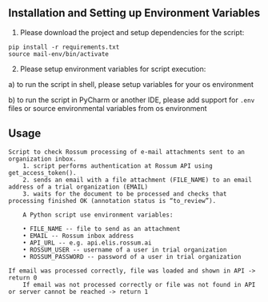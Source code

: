 ## Installation and Setting up Environment Variables

1. Please download the project and setup dependencies for the script:

```
pip install -r requirements.txt
source mail-env/bin/activate
```

2. Please setup environment variables for script execution:

a) to run the script in shell, please setup variables for your os environment

b) to run the script in PyCharm or another IDE, please add support for `.env` files or source environmental variables from os environment

## Usage
    Script to check Rossum processing of e-mail attachments sent to an organization inbox.
        1. script performs authentication at Rossum API using get_access_token().
        2. sends an email with a file attachment (FILE_NAME) to an email address of a trial organization (EMAIL)
        3. waits for the document to be processed and checks that processing finished OK (annotation status is “to_review”).

        A Python script use environment variables:

        • FILE_NAME -- file to send as an attachment
        • EMAIL -- Rossum inbox address
        • API_URL -- e.g. api.elis.rossum.ai
        • ROSSUM_USER -- username of a user in trial organization
        • ROSSUM_PASSWORD -- password of a user in trial organization

	If email was processed correctly, file was loaded and shown in API -> return 0
        If email was not processed correctly or file was not found in API or server cannot be reached -> return 1

